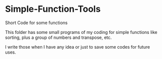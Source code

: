 # Simple-Function-Tools
Short Code for some functions

This folder has some small programs of my coding for simple functions like sorting, plus a group of numbers and transpose, etc.

I write those when I have any idea or just to save some codes for future uses.
